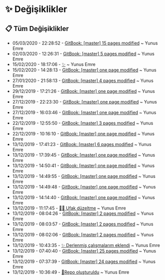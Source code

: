 # ✨ Değişiklikler

## 📋 Tüm Değişiklikler

- 05/03/2020 - 22:28:52 - [GitBook: [master] 15 pages modified](https://github.com/YEmreAk/YWeb/commit/971fbe5cd9dd313068b016d8bdb1ba48b33a543b?diff=split) ~ Yunus Emre
- 02/03/2020 - 12:26:31 - [GitBook: [master] 5 pages modified](https://github.com/YEmreAk/YWeb/commit/3f8063fec2683e298a9905a51459d3eb651ad517?diff=split) ~ Yunus Emre
- 15/02/2020 - 18:17:06 - [✨](https://github.com/YEmreAk/YWeb/commit/76a9971ca41997bbc12ca6b12ea4fbec810c5e40?diff=split) ~ Yunus Emre
- 15/02/2020 - 14:28:13 - [GitBook: [master] one page modified](https://github.com/YEmreAk/YWeb/commit/1787e03cc17741767ba8368e2961809dc1b7a803?diff=split) ~ Yunus Emre
- 27/01/2020 - 21:58:13 - [GitBook: [master] 4 pages modified](https://github.com/YEmreAk/YWeb/commit/34e8996ddad1721f7c798f04834dedb0ff0483d7?diff=split) ~ Yunus Emre
- 29/12/2019 - 17:21:26 - [GitBook: [master] one page modified](https://github.com/YEmreAk/YWeb/commit/20eebb07decd767d3520b8ac0388e7e678182efc?diff=split) ~ Yunus Emre
- 27/12/2019 - 22:23:30 - [GitBook: [master] one page modified](https://github.com/YEmreAk/YWeb/commit/239e27622f634d78d48802afa80407f5782d01d7?diff=split) ~ Yunus Emre
- 27/12/2019 - 16:03:46 - [GitBook: [master] one page modified](https://github.com/YEmreAk/YWeb/commit/54ddec1a6c85fbcada9230673b10a3519917bea1?diff=split) ~ Yunus Emre
- 22/12/2019 - 12:55:50 - [GitBook: [master] 3 pages modified](https://github.com/YEmreAk/YWeb/commit/32e328e441b756c798556a84f3c7917deaaddee3?diff=split) ~ Yunus Emre
- 22/12/2019 - 10:16:10 - [GitBook: [master] one page modified](https://github.com/YEmreAk/YWeb/commit/300c381e24f39bca4a06f6f5b74fa00f7767df65?diff=split) ~ Yunus Emre
- 13/12/2019 - 17:41:23 - [GitBook: [master] 6 pages modified](https://github.com/YEmreAk/YWeb/commit/d6f78fcc3366a33663004d5e34585b6badd86f93?diff=split) ~ Yunus Emre
- 13/12/2019 - 17:39:45 - [GitBook: [master] one page modified](https://github.com/YEmreAk/YWeb/commit/343ce3b73b4096979e31c83888d2f14083b2fe3c?diff=split) ~ Yunus Emre
- 13/12/2019 - 14:50:41 - [GitBook: [master] one page modified](https://github.com/YEmreAk/YWeb/commit/982b32a3748731d549799e9244c5bf0a1e19a61f?diff=split) ~ Yunus Emre
- 13/12/2019 - 14:49:55 - [GitBook: [master] one page modified](https://github.com/YEmreAk/YWeb/commit/53e9a07844ff2c87ee05f51fa21608191d2d21f6?diff=split) ~ Yunus Emre
- 13/12/2019 - 14:49:48 - [GitBook: [master] one page modified](https://github.com/YEmreAk/YWeb/commit/4794e21908e66c470b5514409c307225e5c1d8e6?diff=split) ~ Yunus Emre
- 13/12/2019 - 14:14:40 - [GitBook: [master] one page modified](https://github.com/YEmreAk/YWeb/commit/a3b6dcf61a8b89988547a2c8c60ba2952208b4f7?diff=split) ~ Yunus Emre
- 13/12/2019 - 11:17:45 - [👨‍🔧 Ufak düzeltme](https://github.com/YEmreAk/YWeb/commit/c8ca89c0316ce6d6526e7b7750d5918161a35a93?diff=split) ~ Yunus Emre
- 13/12/2019 - 08:04:26 - [GitBook: [master] 2 pages modified](https://github.com/YEmreAk/YWeb/commit/6256f2510e26fe3e03c8608d095c35eafd72f59d?diff=split) ~ Yunus Emre
- 13/12/2019 - 08:03:57 - [GitBook: [master] 2 pages modified](https://github.com/YEmreAk/YWeb/commit/b4a2a6caefe2b81b6efb00d12f9742629c139244?diff=split) ~ Yunus Emre
- 13/12/2019 - 08:02:06 - [GitBook: [master] 2 pages modified](https://github.com/YEmreAk/YWeb/commit/f5bbce54fe129bd0f199f6436c964e0f6e59f645?diff=split) ~ Yunus Emre
- 13/12/2019 - 10:43:35 - [✨ Derlenmiş çalışmalarım eklendi](https://github.com/YEmreAk/YWeb/commit/5b2ad431c6e2409796c1cf4d24514e4767eb3216?diff=split) ~ Yunus Emre
- 13/12/2019 - 07:40:40 - [GitBook: [master] 25 pages modified](https://github.com/YEmreAk/YWeb/commit/db1543e348714b38c9d3fec258b6456747907604?diff=split) ~ Yunus Emre
- 13/12/2019 - 07:37:39 - [GitBook: [master] 24 pages modified](https://github.com/YEmreAk/YWeb/commit/4dd632b0acf781b0c7bcb783f49783255875b81c?diff=split) ~ Yunus Emre
- 13/12/2019 - 10:36:49 - [🎉Repo oluşturuldu](https://github.com/YEmreAk/YWeb/commit/56dcb51bf9bfaa45292d2dfd1a9eb0e684d2f089?diff=split) ~ Yunus Emre